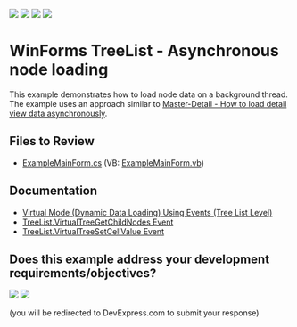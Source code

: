 <!-- default badges list -->
![](https://img.shields.io/endpoint?url=https://codecentral.devexpress.com/api/v1/VersionRange/128637562/12.2.4%2B)
[![](https://img.shields.io/badge/Open_in_DevExpress_Support_Center-FF7200?style=flat-square&logo=DevExpress&logoColor=white)](https://supportcenter.devexpress.com/ticket/details/E3750)
[![](https://img.shields.io/badge/📖_How_to_use_DevExpress_Examples-e9f6fc?style=flat-square)](https://docs.devexpress.com/GeneralInformation/403183)
[![](https://img.shields.io/badge/💬_Leave_Feedback-feecdd?style=flat-square)](#does-this-example-address-your-development-requirementsobjectives)
<!-- default badges end -->

# WinForms TreeList - Asynchronous node loading

This example demonstrates how to load node data on a background thread. The example uses an approach similar to [Master-Detail - How to load detail view data asynchronously](https://supportcenter.devexpress.com/ticket/details/e2745/winforms-data-grid-asynchronous-detail-view-loading).


## Files to Review

* [ExampleMainForm.cs](./CS/ExampleMainForm.cs) (VB: [ExampleMainForm.vb](./VB/ExampleMainForm.vb))


## Documentation

* [Virtual Mode (Dynamic Data Loading) Using Events (Tree List Level)](https://docs.devexpress.com/WindowsForms/5560/controls-and-libraries/tree-list/feature-center/data-binding/virtual-mode-dynamic-data-loading-using-events-tree-list-level)
* [TreeList.VirtualTreeGetChildNodes Event](https://docs.devexpress.com/WindowsForms/DevExpress.XtraTreeList.TreeList.VirtualTreeGetChildNodes)
* [TreeList.VirtualTreeSetCellValue Event](https://docs.devexpress.com/WindowsForms/DevExpress.XtraTreeList.TreeList.VirtualTreeSetCellValue)
<!-- feedback -->
## Does this example address your development requirements/objectives?

[<img src="https://www.devexpress.com/support/examples/i/yes-button.svg"/>](https://www.devexpress.com/support/examples/survey.xml?utm_source=github&utm_campaign=winforms-treelist-virtual-mode&~~~was_helpful=yes) [<img src="https://www.devexpress.com/support/examples/i/no-button.svg"/>](https://www.devexpress.com/support/examples/survey.xml?utm_source=github&utm_campaign=winforms-treelist-virtual-mode&~~~was_helpful=no)

(you will be redirected to DevExpress.com to submit your response)
<!-- feedback end -->
